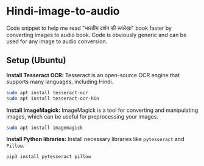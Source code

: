 # Hindi-image-to-audio

Code snippet to help me read "भारतीय दर्शन की रूपरेखा" book faster by converting images to audio book.
Code is obviously generic and can be used for any image to audio conversion.

## Setup (Ubuntu)

**Install Tesseract OCR:**
   Tesseract is an open-source OCR engine that supports many languages, including Hindi.

   ```bash
   sudo apt install tesseract-ocr
   sudo apt install tesseract-ocr-hin
   ```

**Install ImageMagick:**
   ImageMagick is a tool for converting and manipulating images, which can be useful for preprocessing your images.

   ```bash
   sudo apt install imagemagick
   ```

**Install Python libraries:**
   Install necessary libraries like `pytesseract` and `Pillow`.

   ```bash
   pip3 install pytesseract pillow
   ```
